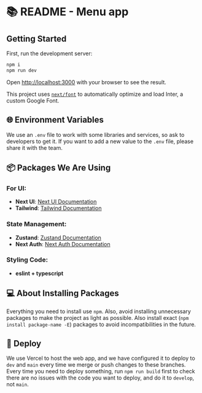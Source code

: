 # 📚 README - Menu app

## Getting Started

First, run the development server:

```bash
npm i
npm run dev
```

Open [http://localhost:3000](http://localhost:3000) with your browser to see the result.


This project uses [`next/font`](https://nextjs.org/docs/basic-features/font-optimization) to automatically optimize and load Inter, a custom Google Font.


## 🌐 Environment Variables
We use an `.env` file to work with some libraries and services, so ask to developers to get it.
If you want to add a new value to the `.env` file, please share it with the team.

## 📦 Packages We Are Using

### For UI:
- **Next UI**: [Next UI Documentation](https://nextui.org/docs/guide/introduction)
- **Tailwind**: [Tailwind Documentation](https://tailwindcss.com/docs/installation)

### State Management:
- **Zustand**: [Zustand Documentation](https://docs.pmnd.rs/zustand/getting-started/introduction)
- **Next Auth**: [Next Auth Documentation](https://next-auth.js.org/getting-started/introduction)

### Styling Code:
- **eslint + typescript**

## 💻 About Installing Packages
Everything you need to install use `npm`. 
Also, avoid installing unnecessary packages to make the project as light as possible.
Also install exact (`npm install package-name -E`) packages to avoid incompatibilities in the future.

## 🚀 Deploy
We use Vercel to host the web app, and we have configured it to deploy to `dev` and `main` every time we merge or push changes to these branches.
Every time you need to deploy something, run `npm run build` first to check there are no issues with the code you want to deploy, and do it to `develop`, not `main`.
